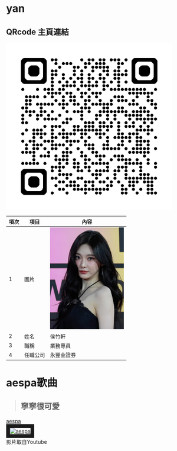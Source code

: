 # yan
## QRcode 主頁連結
![QRcode](qrcode_github.com.png)

|項次|項目|內容|
|---|---|---|
|1|圖片|<img src="Aespa_Ningning_2024_MMA.jpg" width="200" hieght="300">|
|2|姓名|侯竹軒|
|3|職稱|業務專員|
|4|任職公司|永豐金證券|

# aespa歌曲
>## 寧寧很可愛

<a href ="https://www.youtube.com/watch?v=jWQx2f-CErU" target="_blank">aespa</a><br>
<a href ="https://www.youtube.com/watch?v=jWQx2f-CErU" target="_blank"><img src="https://img.youtube.com/vi/jWQx2f-CErU/sddefault.jpg" alt="aespa" width="720" hieght="360" border="10" /></a>
<br>影片取自Youtube

<br>
